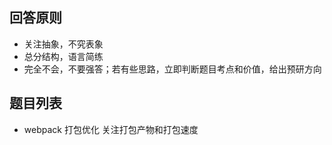 
## 回答原则
- 关注抽象，不究表象
- 总分结构，语言简练
- 完全不会，不要强答；若有些思路，立即判断题目考点和价值，给出预研方向

## 题目列表

- webpack 打包优化
关注打包产物和打包速度
